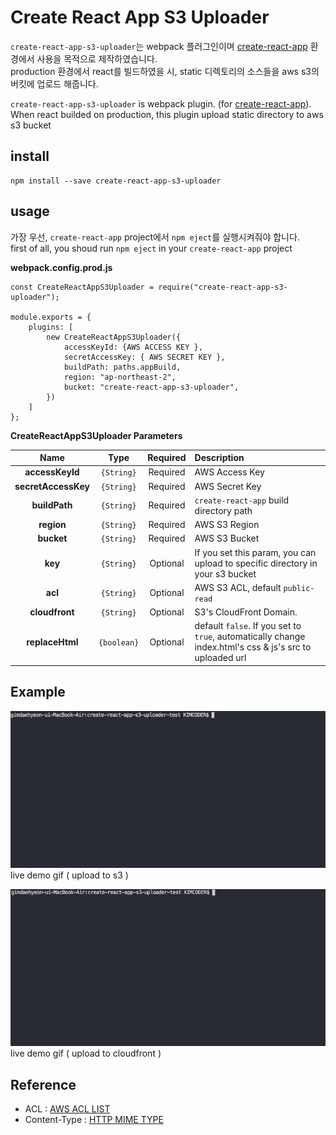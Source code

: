# Create React App S3 Uploader
`create-react-app-s3-uploader`는 webpack 플러그인이며 [create-react-app](https://github.com/facebook/create-react-app) 환경에서 사용을 목적으로 제작하였습니다.<br>
production 환경에서 react를 빌드하였을 시, static 디렉토리의 소스들을 aws s3의 버킷에 업로드 해줍니다.

`create-react-app-s3-uploader` is webpack plugin. (for [create-react-app](https://github.com/facebook/create-react-app)).<br>
When react builded on production, this plugin upload static directory to aws s3 bucket

## install
```
npm install --save create-react-app-s3-uploader
```

## usage
가장 우선, `create-react-app` project에서 `npm eject`를 실행시켜줘야 합니다.<br>
first of all, you shoud run `npm eject` in your `create-react-app` project

**webpack.config.prod.js**
```
const CreateReactAppS3Uploader = require("create-react-app-s3-uploader");

module.exports = {
    plugins: [
        new CreateReactAppS3Uploader({
            accessKeyId: {AWS ACCESS KEY },
            secretAccessKey: { AWS SECRET KEY },
            buildPath: paths.appBuild,
            region: "ap-northeast-2",
            bucket: "create-react-app-s3-uploader",
        })
    ]
};
```
**CreateReactAppS3Uploader Parameters**

|Name|Type|Required|Description|
|:--:|:--:|:-----:|:----------|
|**accessKeyId**|`{String}`|Required|AWS Access Key|
|**secretAccessKey**|`{String}`|Required|AWS Secret Key|
|**buildPath**|`{String}`|Required|`create-react-app` build directory path|
|**region**|`{String}`|Required|AWS S3 Region|
|**bucket**|`{String}`|Required|AWS S3 Bucket|
|**key**|`{String}`|Optional|If you set this param, you can upload to specific directory in your s3 bucket|
|**acl**|`{String}`|Optional|AWS S3 ACL, default `public-read`|
|**cloudfront**|`{String}`|Optional|S3's CloudFront Domain.|
|**replaceHtml**|`{boolean}`|Optional|default `false`. If you set to `true`, automatically change index.html's css & js's src to uploaded url|

## Example
![Example S3](/example_s3.gif)
live demo gif ( upload to s3 )

![Example CloudFront](/example_cloudfront.gif)
live demo gif ( upload to cloudfront )

## Reference
- ACL : [AWS ACL LIST](https://docs.aws.amazon.com/ko_kr/AmazonS3/latest/dev/acl-overview.html)
- Content-Type : [HTTP MIME TYPE](https://developer.mozilla.org/en-US/docs/Web/HTTP/Basics_of_HTTP/MIME_types/Complete_list_of_MIME_types)
